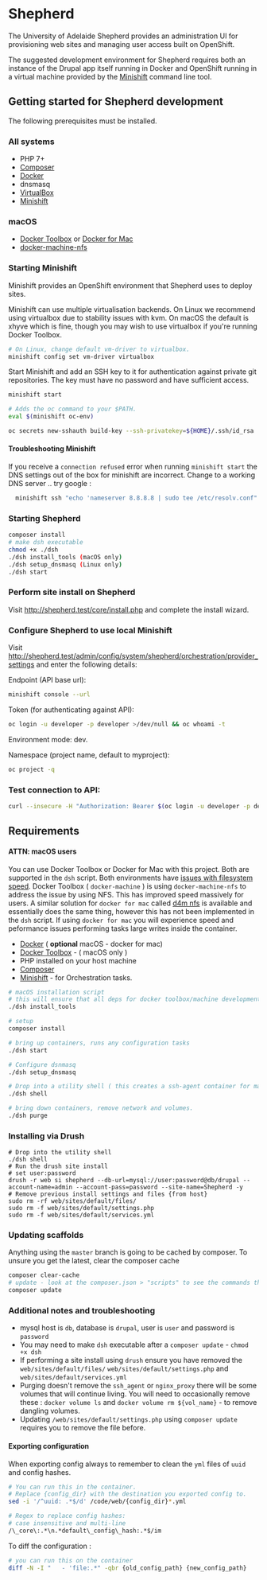 Shepherd
========

The University of Adelaide Shepherd provides an administration UI for
provisioning web sites and managing user access built on OpenShift.

The suggested development environment for Shepherd requires both an instance of
the Drupal app itself running in Docker and OpenShift running in a virtual
machine provided by the [Minishift](https://www.openshift.org/minishift/)
command line tool.

## Getting started for Shepherd development
The following prerequisites must be installed.

### All systems
* PHP 7+
* [Composer](https://getcomposer.org/)
* [Docker](https://www.docker.com/)
* dnsmasq
* [VirtualBox](https://www.virtualbox.org/wiki/Downloads)
* [Minishift](https://github.com/minishift/minishift/releases)

### macOS
* [Docker Toolbox](https://www.docker.com/products/docker-toolbox) or [Docker
for Mac](https://www.docker.com/docker-mac)
* [docker-machine-nfs](https://github.com/adlogix/docker-machine-nfs)

### Starting Minishift
Minishift provides an OpenShift environment that Shepherd uses to deploy sites.

Minishift can use multiple virtualisation backends. On Linux we recommend using
virtualbox due to stability issues with kvm. On macOS the default is xhyve which
is fine, though you may wish to use virtualbox if you're running Docker Toolbox.
```bash
# On Linux, change default vm-driver to virtualbox.
minishift config set vm-driver virtualbox
```

Start Minishift and add an SSH key to it for authentication against private git
repositories. The key must have no password and have sufficient access.
```bash
minishift start

# Adds the oc command to your $PATH.
eval $(minishift oc-env)

oc secrets new-sshauth build-key --ssh-privatekey=${HOME}/.ssh/id_rsa
```

#### Troubleshooting Minishift 

If you receive a `connection refused` error when running `minishift start` the DNS settings out of the box for minishift are incorrect.
Change to a working DNS server .. try google : 
```bash
  minishift ssh "echo 'nameserver 8.8.8.8 | sudo tee /etc/resolv.conf"
```

### Starting Shepherd
```bash
composer install
# make dsh executable
chmod +x ./dsh
./dsh install_tools (macOS only)
./dsh setup_dnsmasq (Linux only)
./dsh start
```

### Perform site install on Shepherd
Visit http://shepherd.test/core/install.php and complete the install wizard.

### Configure Shepherd to use local Minishift
Visit http://shepherd.test/admin/config/system/shepherd/orchestration/provider_settings
and enter the following details:

Endpoint (API base url):
```bash
minishift console --url
```

Token (for authenticating against API):
```bash
oc login -u developer -p developer >/dev/null && oc whoami -t
```

Environment mode: dev.

Namespace (project name, default to myproject):
```bash
oc project -q
```

### Test connection to API:
```bash
curl --insecure -H "Authorization: Bearer $(oc login -u developer -p developer >/dev/null && oc whoami -t)" $(minishift console --url)/oapi/v1
```

## Requirements

#### ATTN: macOS users
You can use Docker Toolbox or Docker for Mac with this project. Both are supported in the `dsh` script. Both environments
have [issues with filesystem speed](https://github.com/docker/for-mac/issues/77). Docker Toolbox ( `docker-machine` ) is using `docker-machine-nfs` to address the issue by using NFS.
This has improved speed massively for users. A similar solution for `docker for mac` called [d4m nfs](https://github.com/IFSight/d4m-nfs) is available and essentially does the same
thing, however this has not been implemented in the `dsh` script. If using `docker for mac` you will experience speed and peformance issues
performing tasks large writes inside the container.


* [Docker](https://www.docker.com/community-edition) ( **optional** macOS - docker for mac)
* [Docker Toolbox](https://www.docker.com/products/docker-toolbox) - ( macOS only )
* PHP installed on your host machine
* [Composer](https://getcomposer.org/)
* [Minishift](https://github.com/minishift/minishift) - for Orchestration tasks.


```bash
# macOS installation script
# this will ensure that all deps for docker toolbox/machine development are installed.
./dsh install_tools

# setup
composer install

# bring up containers, runs any configuration tasks
./dsh start

# Configure dsnmasq
./dsh setup_dnsmasq

# Drop into a utility shell ( this creates a ssh-agent container for macOS )
./dsh shell

# bring down containers, remove network and volumes.
./dsh purge
```

### Installing via Drush
```drush
# Drop into the utility shell
./dsh shell
# Run the drush site install
# set user:password
drush -r web si shepherd --db-url=mysql://user:password@db/drupal --account-name=admin --account-pass=password --site-name=Shepherd -y
# Remove previous install settings and files {from host}
sudo rm -rf web/sites/default/files/
sudo rm -f web/sites/default/settings.php
sudo rm -f web/sites/default/services.yml
```

### Updating scaffolds
Anything using the `master` branch is going to be cached by composer. To unsure you get the latest, clear the composer cache
```bash
composer clear-cache
# update - look at the composer.json > "scripts" to see the commands that are run during an update
composer update
```

### Additional notes and troubleshooting
- mysql host is `db`, database is `drupal`, user is `user` and password is `password`
- You may need to make `dsh` executable after a `composer update` - `chmod +x dsh`
- If performing a site install using `drush` ensure you have removed the `web/sites/default/files/` `web/sites/default/settings.php` and
`web/sites/default/services.yml`
- Purging doesn't remove the `ssh_agent` or `nginx_proxy` there will be some volumes that will continue living. You will need to
occasionally remove these : `docker volume ls` and `docker volume rm ${vol_name}` - to remove dangling volumes.
- Updating `/web/sites/default/settings.php` using `composer update` requires you to remove the file before.

#### Exporting configuration
When exporting config always to remember to clean the `yml` files of `uuid` and config hashes.

```bash
# You can run this in the container.
# Replace {config_dir} with the destination you exported config to.
sed -i '/^uuid: .*$/d' /code/web/{config_dir}*.yml
```

```bash
# Regex to replace config hashes:
# case insensitive and multi-line
/\_core\:.*\n.*default\_config\_hash:.*$/im
```

To diff the configuration :
```bash
# you can run this on the container
diff -N -I "   - 'file:.*" -qbr {old_config_path} {new_config_path}
```
